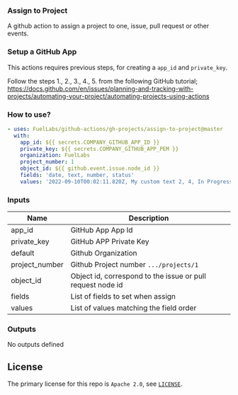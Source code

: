 ### Assign to Project

A github action to assign a project to one, issue, pull request or other events.

### Setup a GitHub App

This actions requires previous steps, for creating a `app_id` and `private_key`.

Follow the steps 1., 2., 3., 4., 5. from the following GitHub tutorial;
https://docs.github.com/en/issues/planning-and-tracking-with-projects/automating-your-project/automating-projects-using-actions

### How to use?

```yml
- uses: FuelLabs/github-actions/gh-projects/assign-to-project@master
  with: 
    app_id: ${{ secrets.COMPANY_GITHUB_APP_ID }}
    private_key: ${{ secrets.COMPANY_GITHUB_APP_PEM }}
    organization: FuelLabs
    project_number: 1
    object_id: ${{ github.event.issue.node_id }}
    fields: 'date, text, number, status'
    values: '2022-09-10T00:02:11.820Z, My custom text 2, 4, In Progress'
```

### Inputs

| Name | Description |
|-|-|
| app_id | GitHub App App Id |
| private_key | GitHub APP Private Key |
| default | Github Organization |
| project_number | Github Project number `.../projects/1` |
| object_id | Object id, correspond to the issue or pull request node id |
| fields | List of fields to set when assign |
| values | List of values matching the field order |

### Outputs

No outputs defined

## License

The primary license for this repo is `Apache 2.0`, see [`LICENSE`](../../LICENSE.md).
